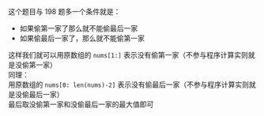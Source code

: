 这个题目与 198 题多一个条件就是：
- 如果偷第一家了那么就不能偷最后一家
- 如果偷最后一家了，那么就不能偷第一家

这样我们就可以用原数组的 `nums[1:]` 表示没有偷第一家（不参与程序计算实则就是没偷第一家）<br/>
同理：<br/>
用原数组的 `nums[0: len(nums)-2]` 表示没有偷最后一家（不参与程序计算实则就是没偷最后一家）<br/>
最后取没偷第一家和没偷最后一家的最大值即可